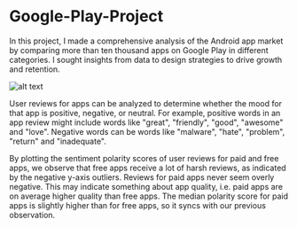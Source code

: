 # Google-Play-Project

In this project, I made a comprehensive analysis of the Android app market by comparing more than ten thousand apps on Google Play in different 
categories. I sought insights from data to design strategies to drive growth and retention.


![alt text](https://www.lifewire.com/thmb/uny39Q2vxx6WMSZYUgqOjLu5kCY=/1500x0/filters:no_upscale():max_bytes(150000):strip_icc()/ScreenShot2019-02-11at10.04.23AM-5c61c76946e0fb000184a26b.jpg)


User reviews for apps can be analyzed to determine whether the mood for that app is positive, negative, or neutral. For example, positive words in an app review might include words like "great", "friendly", "good", "awesome" and "love". Negative words can be words like "malware", "hate", "problem", 
"return" and "inadequate".

By plotting the sentiment polarity scores of user reviews for paid and free apps, we observe that free apps receive a lot of harsh reviews, as indicated by the negative y-axis outliers. Reviews for paid apps never seem overly negative. This may indicate something about app quality, i.e. paid apps are on 
average higher quality than free apps. The median polarity score for paid apps is slightly higher than for free apps, so it syncs with our previous observation.
